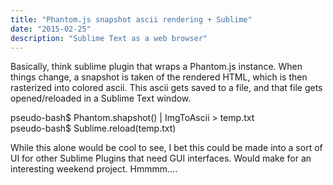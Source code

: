 ```yaml
---
title: "Phantom.js snapshot ascii rendering + Sublime"
date: "2015-02-25"
description: "Sublime Text as a web browser"
---
```


<p>Basically, think sublime plugin that wraps a Phantom.js instance. When things change, a snapshot is taken of the rendered HTML, which is then rasterized into colored ascii. This ascii gets saved to a file, and that file gets opened/reloaded in a Sublime Text window.</p>
<p class='down-1'>pseudo-bash$ Phantom.shapshot() | ImgToAscii > temp.txt<br>pseudo-bash$ Sublime.reload(temp.txt)</p>
<p class='down-2'>While this alone would be cool to see, I bet this could be made into a sort of UI for other Sublime Plugins that need GUI interfaces. Would make for an interesting weekend project. Hmmmm....</p>